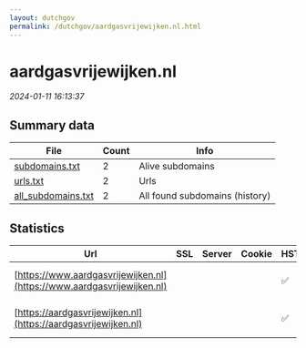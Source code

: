 ```yaml
---
layout: dutchgov
permalink: /dutchgov/aardgasvrijewijken.nl.html
---
```



# aardgasvrijewijken.nl
*2024-01-11 16:13:37*
## Summary data


| File       | Count | Info |
|------------|-------|------|
|[subdomains.txt](/data/aardgasvrijewijken.nl/subdomains.txt)|2|Alive subdomains|
|[urls.txt](/data/aardgasvrijewijken.nl/urls.txt)|2|Urls|
|[all_subdomains.txt](/data/aardgasvrijewijken.nl/all_subdomains.txt)|2|All found subdomains (history)|


## Statistics


| Url | SSL | Server | Cookie | HSTS | CSP | XFO | XXP | RP | Tech |Title |
|------------|-------|------|------|------|------|------|------|------|------|------|
|[https://www.aardgasvrijewijken.nl](https://www.aardgasvrijewijken.nl)| || |:white_check_mark: | | :white_check_mark: | :white_check_mark: | :white_check_mark: |HSTS Microsoft ASP.NET|Object moved|
|[https://aardgasvrijewijken.nl](https://aardgasvrijewijken.nl)| || |:white_check_mark: | | :white_check_mark: | :white_check_mark: | :white_check_mark: |HSTS Microsoft ASP.NET|Object moved|